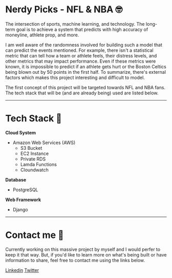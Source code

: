 # Nerdy Picks - NFL & NBA 🤓

The intersection of sports, machine learning, and technology. The long-term goal is to achieve a system that predicts with high accuracy of moneyline, athlete prop, and more.

I am well aware of the randomness involved for building such a model that can predict the events mentioned. For example, there isn't a statistical metric that can tell how a team or athlete feels, their distress levels, and other metrics that may impact performance. Even if these metrics were known, it is impossible to predict if an athlete gets hurt or the Boston Celtics being blown out by 50 points in the first half. To summarize, there's external factors which makes this project interesting and difficult to model.

The first concept of this project will be targeted towards NFL and NBA fans. The tech stack that will be (and are already being) used are listed below.

---
# Tech Stack 🤖

**Cloud System**
-  Amazon Web Services (AWS)
   -  S3 Bucket
   -  EC2 Instance
   -  Private RDS
   -  Lamda Functions
   -  Cloundwatch

**Database**
- PostgreSQL

**Web Framework**
- Django

---
# Contact me 🤙

Currently working on this massive project by myself and I would perfer to keep it that way. But, if you'd like to learn more on what's being built or have information to share, feel free to contact me using the links below. 

[Linkedin](https://www.linkedin.com/in/kazishahria/)
[Twitter](https://x.com/NerdyPick)

